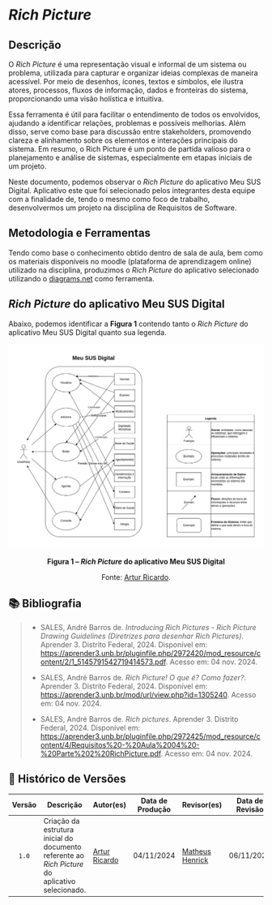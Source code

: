 # *Rich Picture*



## Descrição

O *Rich Picture* é uma representação visual e informal de um sistema ou problema, utilizada para capturar e organizar ideias complexas de maneira acessível. Por meio de desenhos, ícones, textos e símbolos, ele ilustra atores, processos, fluxos de informação, dados e fronteiras do sistema, proporcionando uma visão holística e intuitiva.

Essa ferramenta é útil para facilitar o entendimento de todos os envolvidos, ajudando a identificar relações, problemas e possíveis melhorias. Além disso, serve como base para discussão entre stakeholders, promovendo clareza e alinhamento sobre os elementos e interações principais do sistema. Em resumo, o Rich Picture é um ponto de partida valioso para o planejamento e análise de sistemas, especialmente em etapas iniciais de um projeto.

Neste documento, podemos observar o *Rich Picture* do aplicativo Meu SUS Digital. Aplicativo este que foi selecionado pelos integrantes desta equipe com a finalidade de, tendo o mesmo como foco de trabalho, desenvolvermos um projeto na disciplina de Requisitos de Software.



## Metodologia e Ferramentas

Tendo como base o conhecimento obtido dentro de sala de aula, bem como os materiais disponíveis no moodle (plataforma de aprendizagem online) utilizado na disciplina, produzimos o *Rich Picture* do aplicativo selecionado utilizando o [diagrams.net](https://app.diagrams.net/) como ferramenta.



## *Rich Picture* do aplicativo Meu SUS Digital

Abaixo, podemos identificar a **Figura 1** contendo tanto o *Rich Picture* do aplicativo Meu SUS Digital quanto sua legenda.

<div align="center">
    <img src="https://github.com/Requisitos-de-Software/2024.2-Grupo04/blob/main/docs/imagens/rich-picture-meu-sus-digital.jpg?raw=true">
    <p><strong>Figura 1 – <em>Rich Picture</em> do aplicativo Meu SUS Digital</strong></p>
    <p>Fonte: <a href="https://github.com/algorithmorphic">Artur Ricardo</a>.</p>
</div>



## 📚 Bibliografia

> - SALES, André Barros de. _Introducing Rich Pictures - Rich Picture Drawing Guidelines (Diretrizes para desenhar Rich Pictures)_. Aprender 3. Distrito Federal, 2024. Disponível em: <https://aprender3.unb.br/pluginfile.php/2972420/mod_resource/content/2/1_5145791542719414573.pdf>. Acesso em: 04 nov. 2024.
>
> - SALES, André Barros de. _Rich Picture! O que é? Como fazer?_. Aprender 3. Distrito Federal, 2024. Disponível em: <https://aprender3.unb.br/mod/url/view.php?id=1305240>. Acesso em: 04 nov. 2024.
>
> - SALES, André Barros de. _Rich pictures_. Aprender 3. Distrito Federal, 2024. Disponível em: <https://aprender3.unb.br/pluginfile.php/2972425/mod_resource/content/4/Requisitos%20-%20Aula%2004%20-%20Parte%202%20RichPicture.pdf>. Acesso em: 04 nov. 2024.



## 📑 Histórico de Versões

| Versão | Descrição | Autor(es) | Data de Produção | Revisor(es) | Data de Revisão | 
| :----: | --------- | --------- | :--------------: | ----------- | :-------------: |
| `1.0`  | Criação da estrutura inicial do documento referente ao *Rich Picture* do aplicativo selecionado. | [Artur Ricardo](https://github.com/algorithmorphic) | 04/11/2024 | [Matheus Henrick](https://github.com/MatheusHenrickSantos) | 06/11/2024 |

